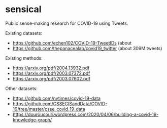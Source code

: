 # sensical
Public sense-making research for COVID-19 using Tweets.

Existing datasets:
- https://github.com/echen102/COVID-19-TweetIDs (about 
- https://github.com/thepanacealab/covid19_twitter (about 309M tweets)

Existing methods:
- https://arxiv.org/pdf/2004.13932.pdf
- https://arxiv.org/pdf/2003.07372.pdf
- https://arxiv.org/pdf/2003.07602.pdf

Other datasets:
- https://github.com/nytimes/covid-19-data
- https://github.com/CSSEGISandData/COVID-19/tree/master/csse_covid_19_data
- https://douroucouli.wordpress.com/2020/04/06/building-a-covid-19-knowledge-graph/
